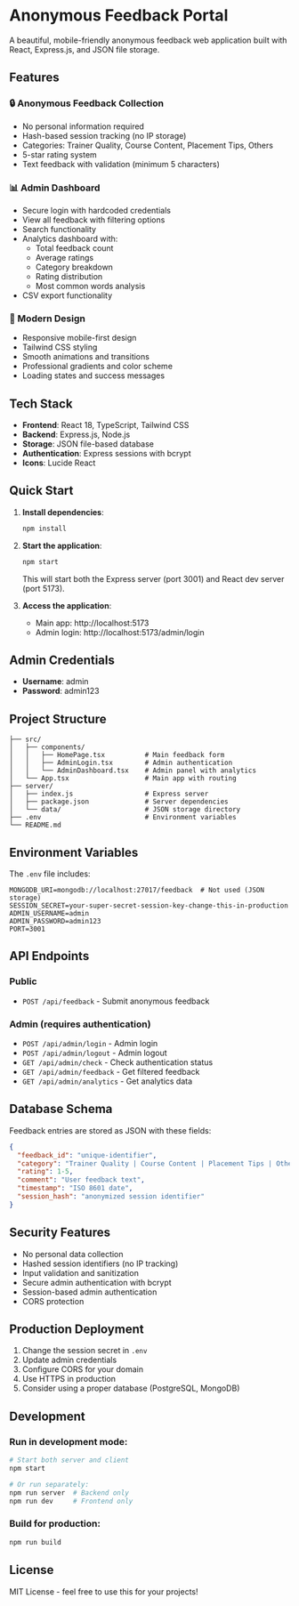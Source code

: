 # Anonymous Feedback Portal
 
A beautiful, mobile-friendly anonymous feedback web application built with React, Express.js, and JSON file storage.

## Features

### 🔒 Anonymous Feedback Collection
- No personal information required
- Hash-based session tracking (no IP storage)
- Categories: Trainer Quality, Course Content, Placement Tips, Others
- 5-star rating system
- Text feedback with validation (minimum 5 characters)

### 📊 Admin Dashboard
- Secure login with hardcoded credentials
- View all feedback with filtering options
- Search functionality
- Analytics dashboard with:
  - Total feedback count
  - Average ratings
  - Category breakdown
  - Rating distribution
  - Most common words analysis
- CSV export functionality

### 🎨 Modern Design
- Responsive mobile-first design
- Tailwind CSS styling
- Smooth animations and transitions
- Professional gradients and color scheme
- Loading states and success messages

## Tech Stack

- **Frontend**: React 18, TypeScript, Tailwind CSS
- **Backend**: Express.js, Node.js
- **Storage**: JSON file-based database
- **Authentication**: Express sessions with bcrypt
- **Icons**: Lucide React

## Quick Start

1. **Install dependencies**:
   ```bash
   npm install
   ```

2. **Start the application**:
   ```bash
   npm start
   ```
   This will start both the Express server (port 3001) and React dev server (port 5173).

3. **Access the application**:
   - Main app: http://localhost:5173
   - Admin login: http://localhost:5173/admin/login

## Admin Credentials

- **Username**: admin
- **Password**: admin123

## Project Structure

```
├── src/
│   ├── components/
│   │   ├── HomePage.tsx          # Main feedback form
│   │   ├── AdminLogin.tsx        # Admin authentication
│   │   └── AdminDashboard.tsx    # Admin panel with analytics
│   └── App.tsx                   # Main app with routing
├── server/
│   ├── index.js                  # Express server
│   ├── package.json              # Server dependencies
│   └── data/                     # JSON storage directory
├── .env                          # Environment variables
└── README.md
```

## Environment Variables

The `.env` file includes:

```env
MONGODB_URI=mongodb://localhost:27017/feedback  # Not used (JSON storage)
SESSION_SECRET=your-super-secret-session-key-change-this-in-production
ADMIN_USERNAME=admin
ADMIN_PASSWORD=admin123
PORT=3001
```

## API Endpoints

### Public
- `POST /api/feedback` - Submit anonymous feedback

### Admin (requires authentication)
- `POST /api/admin/login` - Admin login
- `POST /api/admin/logout` - Admin logout
- `GET /api/admin/check` - Check authentication status
- `GET /api/admin/feedback` - Get filtered feedback
- `GET /api/admin/analytics` - Get analytics data

## Database Schema

Feedback entries are stored as JSON with these fields:

```json
{
  "feedback_id": "unique-identifier",
  "category": "Trainer Quality | Course Content | Placement Tips | Others",
  "rating": 1-5,
  "comment": "User feedback text",
  "timestamp": "ISO 8601 date",
  "session_hash": "anonymized session identifier"
}
```

## Security Features

- No personal data collection
- Hashed session identifiers (no IP tracking)
- Input validation and sanitization
- Secure admin authentication with bcrypt
- Session-based admin authentication
- CORS protection

## Production Deployment

1. Change the session secret in `.env`
2. Update admin credentials
3. Configure CORS for your domain
4. Use HTTPS in production
5. Consider using a proper database (PostgreSQL, MongoDB)

## Development

### Run in development mode:
```bash
# Start both server and client
npm start

# Or run separately:
npm run server  # Backend only
npm run dev     # Frontend only
```

### Build for production:
```bash
npm run build
```

## License

MIT License - feel free to use this for your projects!
